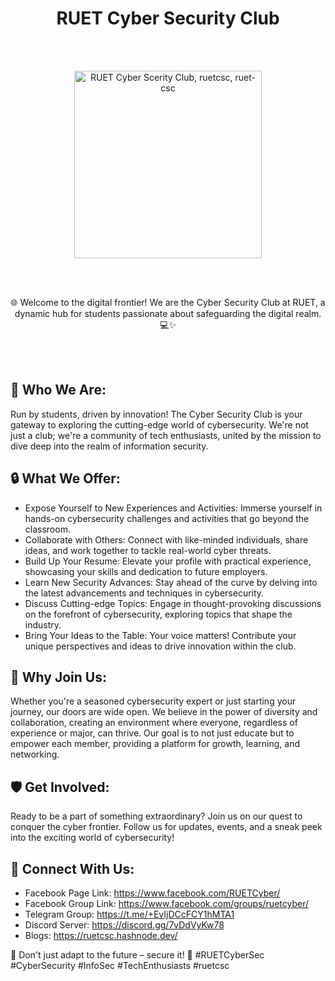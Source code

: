 <!--
- 👋 Hi, I’m @ruetcsc
- 👀 I’m interested in ...
- 🌱 I’m currently learning ...
- 💞️ I’m looking to collaborate on ...
- 📫 How to reach me ...
- 😄 Pronouns: ...
- ⚡ Fun fact: ...
-->

<div align="center">
 <h1> RUET Cyber Security Club </h1>
</div>

<br/> <br/>

<div align="center">
<img src="https://cdn.jsdelivr.net/gh/ruetcsc/.github@main/RUET-Cyber-Security-Club-Circular-Logo.png" alt="RUET Cyber Scerity Club, ruetcsc, ruet-csc" width="300px" />
</div>

<br/> <br/>

<div align="center">
<p> 🌐 Welcome to the digital frontier! We are the Cyber Security Club at RUET, a dynamic hub for students passionate about safeguarding the digital realm. 💻✨ </p>
</div>

<br/> <br/>

## 🚀 Who We Are:
Run by students, driven by innovation! The Cyber Security Club is your gateway to exploring the cutting-edge world of cybersecurity. We're not just a club; we're a community of tech enthusiasts, united by the mission to dive deep into the realm of information security.

## 🔒 What We Offer:

   - Expose Yourself to New Experiences and Activities: Immerse yourself in hands-on cybersecurity challenges and activities that go beyond the classroom.
   - Collaborate with Others: Connect with like-minded individuals, share ideas, and work together to tackle real-world cyber threats.
   - Build Up Your Resume: Elevate your profile with practical experience, showcasing your skills and dedication to future employers.
   - Learn New Security Advances: Stay ahead of the curve by delving into the latest advancements and techniques in cybersecurity.
   - Discuss Cutting-edge Topics: Engage in thought-provoking discussions on the forefront of cybersecurity, exploring topics that shape the industry.
   - Bring Your Ideas to the Table: Your voice matters! Contribute your unique perspectives and ideas to drive innovation within the club.

## 🌟 Why Join Us:
Whether you're a seasoned cybersecurity expert or just starting your journey, our doors are wide open. We believe in the power of diversity and collaboration, creating an environment where everyone, regardless of experience or major, can thrive. Our goal is to not just educate but to empower each member, providing a platform for growth, learning, and networking.

## 🛡️ Get Involved:
Ready to be a part of something extraordinary? Join us on our quest to conquer the cyber frontier. Follow us for updates, events, and a sneak peek into the exciting world of cybersecurity!

## 🔗 Connect With Us:
- Facebook Page Link: https://www.facebook.com/RUETCyber/
- Facebook Group Link: https://www.facebook.com/groups/ruetcyber/
- Telegram Group: https://t.me/+EvIjDCcFCY1hMTA1
- Discord Server: https://discord.gg/7vDdVyKw78
- Blogs: https://ruetcsc.hashnode.dev/

🚨 Don't just adapt to the future – secure it! 🚨 #RUETCyberSec #CyberSecurity #InfoSec #TechEnthusiasts #ruetcsc


<!---
ruetcsc/ruetcsc is a ✨ special ✨ repository because its `README.md` (this file) appears on your GitHub profile.
You can click the Preview link to take a look at your changes.
--->
